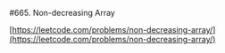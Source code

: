 #665. Non-decreasing Array

[https://leetcode.com/problems/non-decreasing-array/](https://leetcode.com/problems/non-decreasing-array/)
